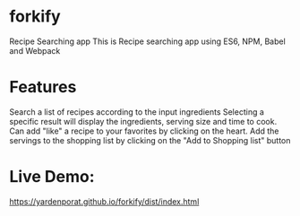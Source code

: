 # forkify
Recipe Searching app
This is Recipe searching app using ES6, NPM, Babel and Webpack

# Features
Search a list of recipes according to the input ingredients
Selecting a specific result will display the ingredients, serving size and time to cook.
Can add "like" a recipe to your favorites by clicking on the heart.
Add the servings to the shopping list by clicking on the "Add to Shopping list" button

# Live Demo:
https://yardenporat.github.io/forkify/dist/index.html
